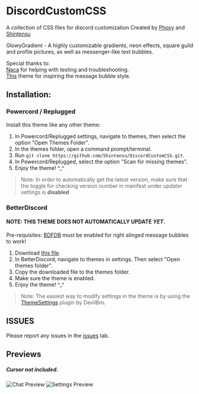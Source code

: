 # DiscordCustomCSS
A collection of CSS files for discord customization
Created by [Phoxy](https://github.com/Bass-PHOX) and [Shintensu](https://github.com/Shintensu)

GlowyGradient - A highly customizable gradients, neon effects, square guild and profile pictures, as well as messenger-like text bubbles. 


Special thanks to:  
[Naca](https://twitter.com/nacasatu) for helping with testing and troubleshooting.  
[This](https://github.com/zuzumi-f/Discord-11#message-style) theme for inspiring the message bubble style.

## Installation:
### Powercord / Replugged
Install this theme like any other theme:
1. In Powercord/Replugged settings, navigate to themes, then select the option "Open Themes Folder".
2. In the themes folder, open a command prompt/terminal.
3. Run `git clone https://github.com/Shintensu/DiscordCustomCSS.git`.
4. In Powercord/Replugged, select the option "Scan for missing themes".
5. Enjoy the theme! ^_^
> Note: In order to automatically get the latest version, make sure that the toggle for checking version number in manifest under updater settings is **disabled**
### BetterDiscord
#### NOTE: THIS THEME DOES NOT AUTOMATICALLY UPDATE *YET*.
Pre-requisites: [BDFDB](https://betterdiscord.app/plugin/BDFDB) must be enabled for right alinged message bubbles to work!
1. Download [this file](https://raw.githubusercontent.com/Shintensu/DiscordCustomCSS/main/GlowyGradient.theme.css).
2. In BetterDiscord, navigate to themes in settings. Then select "Open themes folder".
3. Copy the downloaded file to the themes folder.
4. Make sure the theme is enabled.
5. Enjoy the theme! ^_^

> Note: The easiest way to modify settings in the theme is by using the [ThemeSettings](https://betterdiscord.app/plugin/ThemeSettings) plugin by DevilBro.

## ISSUES
Please report any issues in the [issues](https://github.com/Shintensu/DiscordCustomCSS/issues) tab.
## Previews
##### Cursor not included.

![Chat Preview](https://user-images.githubusercontent.com/87764384/188480836-3c205731-480e-4815-8aa1-330b936822e4.png)
![Settings Preview](https://user-images.githubusercontent.com/87764384/188480875-62509fbf-cf7d-4d91-ac51-6467c4fb765c.png)

